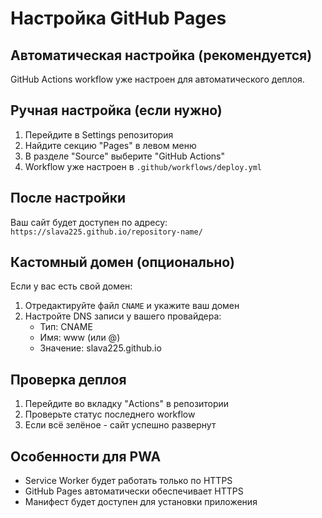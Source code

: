 # Настройка GitHub Pages

## Автоматическая настройка (рекомендуется)

GitHub Actions workflow уже настроен для автоматического деплоя.

## Ручная настройка (если нужно)

1. Перейдите в Settings репозитория
2. Найдите секцию "Pages" в левом меню
3. В разделе "Source" выберите "GitHub Actions"
4. Workflow уже настроен в `.github/workflows/deploy.yml`

## После настройки

Ваш сайт будет доступен по адресу:
`https://slava225.github.io/repository-name/`

## Кастомный домен (опционально)

Если у вас есть свой домен:
1. Отредактируйте файл `CNAME` и укажите ваш домен
2. Настройте DNS записи у вашего провайдера:
   - Тип: CNAME
   - Имя: www (или @)
   - Значение: slava225.github.io

## Проверка деплоя

1. Перейдите во вкладку "Actions" в репозитории
2. Проверьте статус последнего workflow
3. Если всё зелёное - сайт успешно развернут

## Особенности для PWA

- Service Worker будет работать только по HTTPS
- GitHub Pages автоматически обеспечивает HTTPS
- Манифест будет доступен для установки приложения